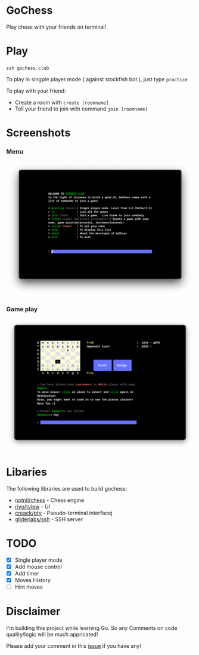 # GoChess
Play chess with your friends on terminal!
# Play
`ssh gochess.club`

To play in singple player mode ( against stockfish bot ), just type `practice`

To play with your friend:
- Create a room with `create [roomname]`
- Tell your friend to join with command `join [roomname]`


# Screenshots
### Menu
![](./statics/menu.png)
### Game play
![](./statics/gochess.png)

# Libaries
The following libraries are used to build gochess:
- [notnil/chess](https://github.com/notnil/chess) - Chess engine
- [rivo/tview](https://github.com/rivo/tview) - UI
- [creack/pty](https://github.com/creack/pty) - Pseudo-terminal interfacej
- [gliderlabs/ssh](https://github.com/gliderlabs/ssh) - SSH server
# TODO
- [x] Single player mode
- [x] Add mouse control
- [x] Add timer
- [x] Moves History
- [ ] Hint moves 

# Disclaimer
I'm building this project while learning Go. So any Comments on code quality/logic will be much appricated!

Please add your comment in this [issue](https://github.com/qnkhuat/chessterm/issues/1) if you have any!
